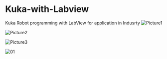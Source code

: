# Kuka-with-Labview
Kuka Robot programming with LabView for application in Indusrty
![Picture1](https://user-images.githubusercontent.com/38221793/58799222-08ac9f80-8605-11e9-8a84-c5bc05839600.png)

![Picture2](https://user-images.githubusercontent.com/38221793/58799223-08ac9f80-8605-11e9-9a99-5ef6b5c1aa45.png)

![Picture3](https://user-images.githubusercontent.com/38221793/58799225-09453600-8605-11e9-8d39-6a58bfa49523.jpg)

![01](https://user-images.githubusercontent.com/38221793/58799226-09453600-8605-11e9-8ac7-5f3fadb6d3df.JPG)
